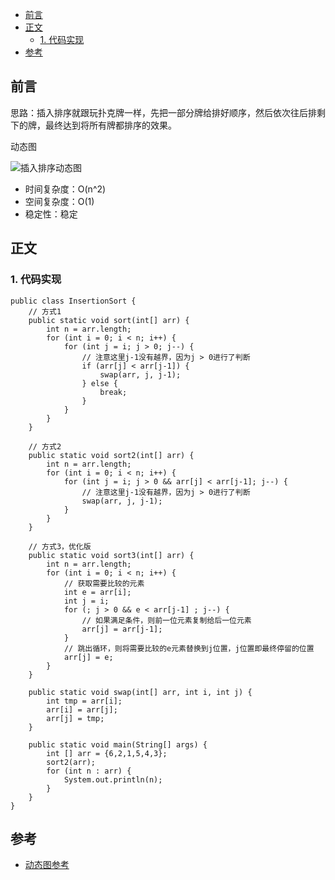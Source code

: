 <!-- TOC -->
- [前言](#前言)
- [正文](#正文)
    - [1. 代码实现](#1-代码实现)
- [参考](#参考)
<!-- /TOC -->

## 前言

思路：插入排序就跟玩扑克牌一样，先把一部分牌给排好顺序，然后依次往后排剩下的牌，最终达到将所有牌都排序的效果。

动态图

![插入排序动态图](https://github.com/coderbruis/AlgorithmsInJava/blob/master/notes/pictures/insertionSort.gif)

- 时间复杂度：O(n^2)
- 空间复杂度：O(1)
- 稳定性：稳定

## 正文

### 1. 代码实现

```
public class InsertionSort {
    // 方式1
    public static void sort(int[] arr) {
        int n = arr.length;
        for (int i = 0; i < n; i++) {
            for (int j = i; j > 0; j--) {
                // 注意这里j-1没有越界，因为j > 0进行了判断
                if (arr[j] < arr[j-1]) {
                    swap(arr, j, j-1);
                } else {
                    break;
                }
            }
        }
    }

    // 方式2
    public static void sort2(int[] arr) {
        int n = arr.length;
        for (int i = 0; i < n; i++) {
            for (int j = i; j > 0 && arr[j] < arr[j-1]; j--) {
                // 注意这里j-1没有越界，因为j > 0进行了判断
                swap(arr, j, j-1);
            }
        }
    }

    // 方式3，优化版
    public static void sort3(int[] arr) {
        int n = arr.length;
        for (int i = 0; i < n; i++) {
            // 获取需要比较的元素
            int e = arr[i];
            int j = i;
            for (; j > 0 && e < arr[j-1] ; j--) {
                // 如果满足条件，则前一位元素复制给后一位元素
                arr[j] = arr[j-1];
            }
            // 跳出循环，则将需要比较的e元素替换到j位置，j位置即最终停留的位置
            arr[j] = e;
        }
    }

    public static void swap(int[] arr, int i, int j) {
        int tmp = arr[i];
        arr[i] = arr[j];
        arr[j] = tmp;
    }

    public static void main(String[] args) {
        int [] arr = {6,2,1,5,4,3};
        sort2(arr);
        for (int n : arr) {
            System.out.println(n);
        }
    }
}
```

## 参考

- [动态图参考](https://www.runoob.com/w3cnote/bubble-sort.html)